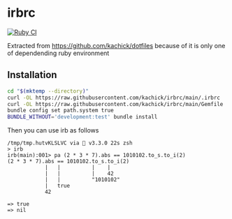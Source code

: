 # irbrc

[![Ruby CI](https://github.com/kachick/irbrc/actions/workflows/ruby.yml/badge.svg?branch=main)](https://github.com/kachick/irbrc/actions/workflows/ruby.yml?query=branch%3Amain+)

Extracted from https://github.com/kachick/dotfiles because of it is only one of dependending ruby environment

## Installation

```bash
cd "$(mktemp --directory)"
curl -OL https://raw.githubusercontent.com/kachick/irbrc/main/.irbrc
curl -OL https://raw.githubusercontent.com/kachick/irbrc/main/Gemfile
bundle config set path.system true
BUNDLE_WITHOUT='development:test' bundle install
```

Then you can use irb as follows

```console
/tmp/tmp.hutvKLSLVC via 💎 v3.3.0 22s zsh
> irb
irb(main):001> pa (2 * 3 * 7).abs == 1010102.to_s.to_i(2)
(2 * 3 * 7).abs == 1010102.to_s.to_i(2)
            |   |          |    |
            |   |          |    42
            |   |          "1010102"
            |   true
            42

=> true
=> nil
```
